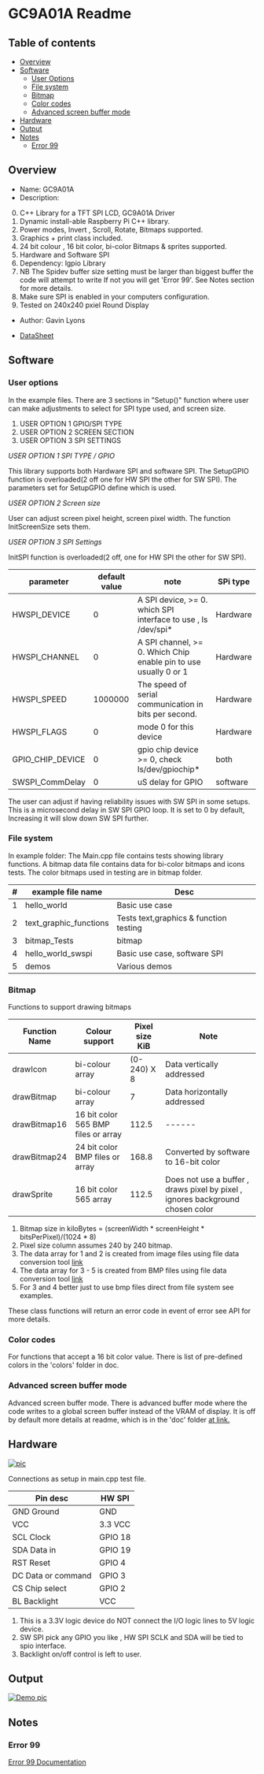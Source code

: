 # GC9A01A Readme

## Table of contents

  * [Overview](#overview)
  * [Software](#software)
      * [User Options](#user-options)
      * [File system](#file-system)
      * [Bitmap](#bitmap)
      * [Color codes](#color-codes)
      * [Advanced screen buffer mode](#Advanced-screen-buffer-mode)
  * [Hardware](#hardware)
  * [Output](#output)
  * [Notes](#notes)
     * [Error 99](#error-99)

## Overview

* Name: GC9A01A
* Description:

0. C++ Library for a TFT SPI LCD, GC9A01A Driver
1. Dynamic install-able Raspberry Pi C++ library.
2. Power modes, Invert , Scroll, Rotate, Bitmaps supported.
3. Graphics + print class included.
4. 24 bit colour , 16 bit color, bi-color Bitmaps & sprites supported.
5. Hardware and Software SPI
6. Dependency: lgpio Library
7. NB The Spidev buffer size setting must be larger than biggest buffer the code will attempt
    to write If not you will get 'Error 99'. See Notes section for more details.
8. Make sure SPI is enabled in your computers configuration.
9. Tested on 240x240 pxiel Round Display

* Author: Gavin Lyons

* [DataSheet](https://buydisplay.com/download/ic/GC9A01A.pdf)

## Software

### User options

In the example files. There are 3 sections in "Setup()" function 
where user can make adjustments to select for SPI type used, and screen size.

1. USER OPTION 1 GPIO/SPI TYPE
2. USER OPTION 2 SCREEN SECTION 
3. USER OPTION 3 SPI SETTINGS

*USER OPTION 1 SPI TYPE / GPIO*

This library supports both Hardware SPI and software SPI.
The SetupGPIO function is overloaded(2 off one for HW SPI the other for SW SPI).
The parameters set for SetupGPIO define which is used.


*USER OPTION 2 Screen size*

User can adjust screen pixel height, screen pixel width.
The function InitScreenSize sets them.

*USER OPTION 3  SPI Settings*

InitSPI function is overloaded(2 off, one for HW SPI the other for SW SPI).

| parameter | default value | note | SPi type |
| --- | --- | --- |  --- |
| HWSPI_DEVICE | 0| A SPI device, >= 0. which SPI interface to use , ls /dev/spi*|  Hardware  |
| HWSPI_CHANNEL | 0 |A SPI channel, >= 0. Which Chip enable pin to use usually 0 or 1| Hardware  |
| HWSPI_SPEED |  1000000| The speed of serial communication in bits per second.| Hardware  |
| HWSPI_FLAGS | 0|  mode 0 for this device | Hardware  |
| GPIO_CHIP_DEVICE | 0| gpio chip device >= 0, check ls/dev/gpiochip* | both |
| SWSPI_CommDelay | 0 | uS delay for GPIO | software | 

The user can adjust if  having reliability issues with SW SPI in some setups.
This is a microsecond delay in SW SPI GPIO loop. It is set to 0 by default, Increasing it will slow 
down SW SPI further.

### File system

In example folder:
The Main.cpp file contains tests showing library functions.
A bitmap data file contains data for bi-color bitmaps and icons tests.
The color bitmaps used in testing are in bitmap folder.

| # | example file name  | Desc|
| ------ | ------ |  ------ |
| 1 | hello_world| Basic use case |
| 2 | text_graphic_functions | Tests text,graphics & function testing  |
| 3 | bitmap_Tests | bitmap | bitmap testing|
| 4 | hello_world_swspi | Basic use case, software SPI |
| 5 | demos | Various demos |

### Bitmap

Functions to support drawing bitmaps

| Function Name | Colour support | Pixel size KiB|  Note |
| ------ | ------ | ------ | ------ |
| drawIcon | bi-colour array | (0-240) X 8  | Data vertically addressed |
| drawBitmap | bi-colour array |  7 | Data horizontally  addressed |
| drawBitmap16 | 16 bit color 565 BMP files or array | 112.5 | ------ |
| drawBitmap24  | 24 bit color BMP files or array  | 168.8 | Converted by software to 16-bit color  |
| drawSprite| 16 bit color 565 array | 112.5 | Does not use a buffer , draws pixel by pixel , ignores background chosen color|

1. Bitmap size in kiloBytes = (screenWidth * screenHeight * bitsPerPixel)/(1024 * 8)
2. Pixel size column assumes 240 by 240 bitmap.
3. The data array for 1 and 2 is created from image files using file data conversion tool [link](https://javl.github.io/image2cpp/)
4. The data array for 3 - 5  is created from BMP files using file data conversion tool [link](https://notisrac.github.io/FileToCArray/)
5. For 3 and 4 better just to use bmp files direct from file system see examples.

These class functions will return an error code in event of error see API for more details.

###  Color codes 

For functions that accept a 16 bit color value. There is list of pre-defined colors in the 'colors' folder in doc.

### Advanced screen buffer mode

Advanced screen buffer mode. There is advanced buffer mode where the code writes to a global screen buffer instead of the VRAM of display. It is off by default more details at readme, 
which is in the 'doc' folder [at link.](../buffer_mode/README.md)

## Hardware

[![pic ](https://github.com/gavinlyonsrepo/displaylib_16bit_PICO/blob/main/extra/image/gc1.png)](https://github.com/gavinlyonsrepo/displaylib_16bit_PICO/blob/main/extra/image/gc1.png)

Connections as setup in main.cpp test file.

| Pin desc |  HW SPI |
| --- | --- |
| GND Ground | GND |
| VCC |  3.3 VCC  |
| SCL Clock | GPIO 18 |
| SDA Data in | GPIO 19 |
| RST Reset| GPIO 4 |
| DC Data or command | GPIO 3  |
| CS Chip select | GPIO 2 |
| BL Backlight  | VCC |

1. This is a 3.3V logic device do NOT connect the I/O logic lines to 5V logic device.
2. SW SPI pick any GPIO you like , HW SPI SCLK and SDA will be tied to spio interface.
3. Backlight on/off control is left to user.

## Output

[![ Demo pic ](https://github.com/gavinlyonsrepo/displaylib_16bit_PICO/blob/main/extra/image/gc2.jpg)](https://github.com/gavinlyonsrepo/displaylib_16bit_PICO/blob/main/extra/image/gc2.jpg)


## Notes

### Error 99

[Error 99 Documentation](../error_99/README.md)

